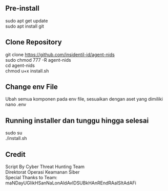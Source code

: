 ## Pre-install
sudo apt get update<br>
sudo apt install git

## Clone Repository
git clone https://github.com/insidentil-id/agent-nids<br>
sudo chmod 777 -R agent-nids<br>
cd agent-nids<br>
chmod u+x install.sh

## Change env File
Ubah semua komponen pada env file, sesuaikan dengan aset yang dimiliki<br>
nano .env

## Running installer dan tunggu hingga selesai
sudo su<br>
./install.sh

## Credit
Script By Cyber Threat Hunting Team<br>
Direktorat Operasi Keamanan Siber<br>
Special Thanks to Team: maNDayUGIikHSanNaLonAldAvIDSUBkHAnREndRAalSItAdAFi